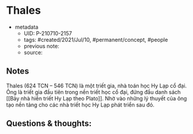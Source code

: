 # Thales

- metadata
	- UID: P-210710-2157
	- tags: #created/2021/Jul/10, #permanent/concept, #people 
	- previous note: 
	- source: 

## Notes
Thales (624 TCN – 546 TCN) là một triết gia, nhà toán học Hy Lạp cổ đại. Ông là triết gia đầu tiên trong nền triết học cổ đại, đứng đầu danh sách [[Bảy nhà hiền triết Hy Lạp theo Plato]]. Nhờ vào những lý thuyết của ông tạo nền tảng cho các nhà triết học Hy Lạp phát triển sau đó.

## Questions & thoughts:

